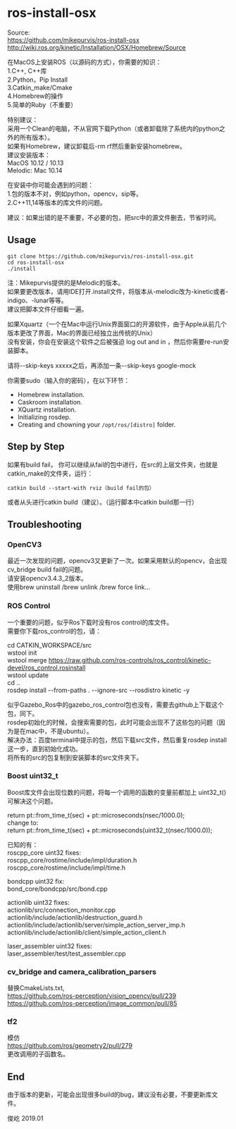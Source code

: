 ros-install-osx   
===============
Source:  
https://github.com/mikepurvis/ros-install-osx  
http://wiki.ros.org/kinetic/Installation/OSX/Homebrew/Source

在MacOS上安装ROS（以源码的方式），你需要的知识：  
1.C++, C++库  
2.Python，Pip Install  
3.Catkin_make/Cmake  
4.Homebrew的操作  
5.简单的Ruby（不重要）  
 
特别建议：  
采用一个Clean的电脑，不从官网下载Python（或者卸载除了系统内的python之外的所有版本）。  
如果有Homebrew，建议卸载后-rm rf然后重新安装homebrew。  
建议安装版本：  
MacOS 10.12 / 10.13  
Melodic: Mac 10.14  

在安装中你可能会遇到的问题：  
1.包的版本不对，例如python，opencv，sip等。  
2.C++11,14等版本的库文件的问题。  

建议：如果出错的是不重要，不必要的包，把src中的源文件删去，节省时间。

Usage
-----

```shell
git clone https://github.com/mikepurvis/ros-install-osx.git
cd ros-install-osx
./install
```

注：Mikepurvis提供的是Melodic的版本。  
如果要更改版本，请用IDE打开.install文件，将版本从-melodic改为-kinetic或者-indigo、-lunar等等。  
建议把脚本文件仔细看一遍。  

如果Xquartz（一个在Mac中运行Unix界面窗口的开源软件，由于Apple从前几个版本更改了界面，Mac的界面已经独立出传统的Unix）  
没有安装，你会在安装这个软件之后被强迫 log out and in ，然后你需要re-run安装脚本。

请将--skip-keys xxxxx之后，再添加一条--skip-keys google-mock  

你需要sudo（输入你的密码），在以下环节：  

   - Homebrew installation.
   - Caskroom installation.
   - XQuartz installation.
   - Initializing rosdep.
   - Creating and chowning your `/opt/ros/[distro]` folder.


Step by Step
------------

如果有build fail， 你可以继续从fail的包中进行，在src的上层文件夹，也就是catkin_make的文件夹，运行：  

    catkin build --start-with rviz（build fail的包）

或者从头进行catkin build（建议）。（运行脚本中catkin build那一行）  


## Troubleshooting

### OpenCV3

 最近一次发现的问题，opencv3又更新了一次。如果采用默认的opencv，会出现cv_bridge build fail的问题。  
 请安装opencv3.4.3_2版本。  
 使用brew uninstall /brew unlink /brew force link...  

### ROS Control
 一个重要的问题，似乎Ros下载时没有ros control的库文件。  
 需要你下载ros_control的包，请：  

cd CATKIN_WORKSPACE/src  
wstool init  
wstool merge https://raw.github.com/ros-controls/ros_control/kinetic-devel/ros_control.rosinstall  
wstool update  
cd ..  
rosdep install --from-paths . --ignore-src --rosdistro kinetic -y  
  
似乎Gazebo_Ros中的gazebo_ros_control包也没有，需要去github上下载这个包，同下。  
rosdep初始化的时候，会搜索需要的包，此时可能会出现不了这些包的问题（因为是在mac中，不是ubuntu）。  
解决办法：百度terminal中提示的包，然后下载src文件，然后重复rosdep install这一步，直到初始化成功。  
将所有的src的包复制到安装脚本的src文件夹下。  


### Boost uint32_t
Boost库文件会出现位数的问题，将每一个调用的函数的变量前都加上 uint32_t()可解决这个问题。  

return pt::from_time_t(sec) + pt::microseconds(nsec/1000.0);    
change to:    
return pt::from_time_t(sec) + pt::microseconds(uint32_t(nsec/1000.0));    

已知的有：    
roscpp_core uint32 fixes:    
roscpp_core/rostime/include/impl/duration.h    
roscpp_core/rostime/include/impl/time.h    
  
bondcpp uint32 fix:  
bond_core/bondcpp/src/bond.cpp  

actionlib uint32 fixes:  
actionlib/src/connection_monitor.cpp  
actionlib/include/actionlib/destruction_guard.h  
actionlib/include/actionlib/server/simple_action_server_imp.h  
actionlib/include/actionlib/client/simple_action_client.h  
 
laser_assembler uint32 fixes:  
laser_assembler/test/test_assembler.cpp  

### cv_bridge and camera_calibration_parsers

替换CmakeLists.txt,  
https://github.com/ros-perception/vision_opencv/pull/239  
https://github.com/ros-perception/image_common/pull/85  


### tf2

模仿  
https://github.com/ros/geometry2/pull/279  
更改调用的子函数名。  
 
End
------------
由于版本的更新，可能会出现很多build的bug，建议没有必要，不要更新库文件。

俊屹 2019.01
